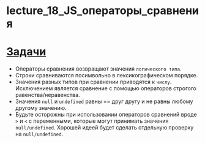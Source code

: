 # lecture_18_JS_операторы_сравнения  

#  [Задачи ](https://github.com/schoolteacherMP/lecture_18_JS/blob/main/tasks.md)  

- Операторы сравнения возвращают значения `логического типа`.   
- Строки сравниваются посимвольно в лексикографическом порядке.  
- Значения разных типов при сравнении приводятся к `числу`. Исключением является сравнение с помощью операторов строгого равенства/неравенства.  
- Значения `null` и `undefined` равны == друг другу и не равны любому другому значению.  
- Будьте осторожны при использовании операторов сравнений вроде `>` и `<` с переменными, которые могут принимать значения `null/undefined`. Хорошей идеей будет сделать отдельную проверку на `null/undefined`.  
